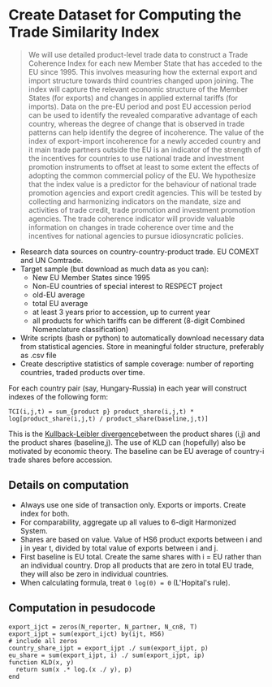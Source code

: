 # Create Dataset for Computing the Trade Similarity Index
> We will use detailed product-level trade data to construct a Trade Coherence Index for each new Member State that has acceded to the EU since 1995. This involves measuring how the external export and import structure towards third countries changed upon joining. The index will capture the relevant economic structure of the Member States (for exports) and changes in applied external tariffs (for imports). Data on the pre-EU period and post EU accession period can be used to identify the revealed comparative advantage of each country, whereas the degree of change that is observed in trade patterns can help identify the degree of incoherence. The value of the index of export-import incoherence for a newly acceded country and it main trade partners outside the EU is an indicator of the strength of the incentives for countries to use national trade and investment promotion instruments to offset at least to some extent the effects of adopting the common commercial policy of the EU. We hypothesize that the index value is a predictor for the behaviour of national trade promotion agencies and export credit agencies. This will be tested by collecting and harmonizing indicators on the mandate, size and activities of trade credit, trade promotion and investment promotion agencies. The trade coherence indicator will provide valuable information on changes in trade coherence over time and the incentives for national agencies to pursue idiosyncratic policies.

- Research data sources on country-country-product trade. EU COMEXT and UN Comtrade.
- Target sample (but download as much data as you can):
	- New EU Member States since 1995
	- Non-EU countries of special interest to RESPECT project
	- old-EU average
	- total EU average
	- at least 3 years prior to accession, up to current year
	- all products for which tariffs can be different (8-digit Combined Nomenclature classification)
- Write scripts (bash or python) to automatically download necessary data from statistical agencies. Store in meaningful folder structure, preferably as .csv file
- Create descriptive statistics of sample coverage: number of reporting countries, traded products over time.

For each country pair (say, Hungary-Russia) in each year will construct indexes of the following form:
```
TCI(i,j,t) = sum_{product p} product_share(i,j,t) * log[product_share(i,j,t) / product_share(baseline,j,t)]	
```
This is the [Kullback-Leibler divergence](https://en.wikipedia.org/wiki/Kullback%E2%80%93Leibler_divergence)between the product shares (i,j) and the product shares (baseline,j). The use of KLD can (hopefully) also be motivated by economic theory. The baseline can be EU average of country-i trade shares before accession.


## Details on computation
- Always use one side of transaction only. Exports or imports. Create index for both.
- For comparability, aggregate up all values to 6-digit Harmonized System.
- Shares are based on value. Value of HS6 product exports between i and j in year t, divided by total value of exports between i and j.
- First baseline is EU total. Create the same shares with i = EU rather than an individual country. Drop all products that are zero in total EU trade, they will also be zero in individual countries.
- When calculating formula, treat `0 log(0) = 0` (L'Hopital's rule).

## Computation in pesudocode
```
export_ijct = zeros(N_reporter, N_partner, N_cn8, T)
export_ijpt = sum(export_ijct) by(ijt, HS6)
# include all zeros
country_share_ijpt = export_ijpt ./ sum(export_ijpt, p)
eu_share = sum(export_ijpt, i) ./ sum(export_ijpt, ip)
function KLD(x, y)
  return sum(x .* log.(x ./ y), p)
end
```
